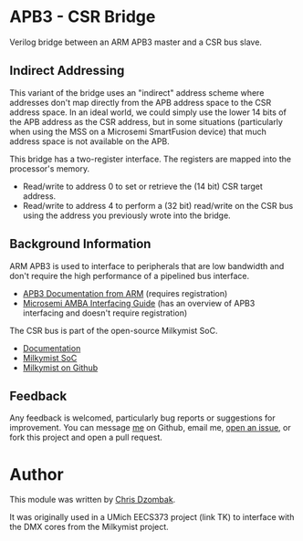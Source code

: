 # APB3 - CSR Bridge

Verilog bridge between an ARM APB3 master and a CSR bus slave.

## Indirect Addressing

This variant of the bridge uses an "indirect" address scheme where addresses don't map directly from the APB address space to the CSR address space. In an ideal world, we could simply use the lower 14 bits of the APB address as the CSR address, but in some situations (particularly when using the MSS on a Microsemi SmartFusion device) that much address space is not available on the APB.

This bridge has a two-register interface. The registers are mapped into the processor's memory.

* Read/write to address 0 to set or retrieve the (14 bit) CSR target address.
* Read/write to address 4 to perform a (32 bit) read/write on the CSR bus using the address you previously wrote into the bridge.

## Background Information

ARM APB3 is used to interface to peripherals that are low bandwidth and don't require the high performance of a pipelined bus interface.

* [APB3 Documentation from ARM](http://infocenter.arm.com/help/index.jsp?topic=/com.arm.doc.ihi0024b/index.html) (requires registration)
* [Microsemi AMBA Interfacing Guide](http://www.actel.com/documents/SmartFusion_Build_APB3core_AN.pdf) (has an overview of APB3 interfacing and doesn't require registration)

The CSR bus is part of the open-source Milkymist SoC.

* [Documentation](http://www.milkymist.org/socdoc/csr.pdf)
* [Milkymist SoC](http://www.milkymist.org/mmsoc.html)
* [Milkymist on Github](https://github.com/milkymist)

## Feedback

Any feedback is welcomed, particularly bug reports or suggestions for improvement. You can message [me](https://github.com/cdzombak) on Github, email me, [open an issue](https://github.com/cdzombak/misc-hardware/issues), or fork this project and open a pull request.

# Author

This module was written by [Chris Dzombak](http://chris.dzombak.name).

It was originally used in a UMich EECS373 project (link TK) to interface with the DMX cores from the Milkymist project.
